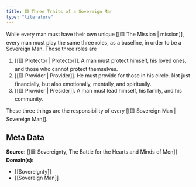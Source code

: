 ```yaml
---
title: 🟨 Three Traits of a Sovereign Man
type: "literature"
---
```


While every man must have their own unique [[🟨 The Mission | mission]], every man must play the same three roles, as a baseline, in order to be a Sovereign Man. Those three roles are 

1. [[🟨 Protector | Protector]]. A man must protect himself, his loved ones, and those who cannot protect themselves.
2. [[🟨 Provider | Provider]]. He must provide for those in his circle. Not just financially, but also emotionally, mentally, and spiritually.
3. [[🟨 Provider | Presider]]. A man must lead himself, his family, and his community.

These three things are the responsibility of every [[🟨 Sovereign Man | Sovereign Man]].

## Meta Data

**Source:** [[🟦 Sovereignty, The Battle for the Hearts and Minds of Men]]
**Domain(s):**
- [[Sovereignty]]
- [[Sovereign Man]]